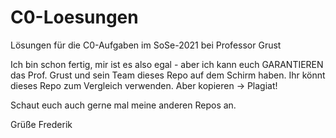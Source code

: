 # C0-Loesungen
Lösungen für die C0-Aufgaben im SoSe-2021 bei Professor Grust

Ich bin schon fertig, mir ist es also egal - aber ich kann euch GARANTIEREN das Prof. Grust und sein Team dieses Repo auf dem Schirm haben.
Ihr könnt dieses Repo zum Vergleich verwenden. Aber kopieren -> Plagiat!

Schaut euch auch gerne mal meine anderen Repos an.

Grüße Frederik
